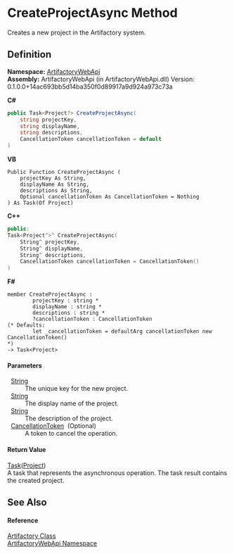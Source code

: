 # CreateProjectAsync Method


Creates a new project in the Artifactory system.



## Definition
**Namespace:** <a href="75b20af6-7197-02a5-e38f-f7b15eac4732">ArtifactoryWebApi</a>  
**Assembly:** ArtifactoryWebApi (in ArtifactoryWebApi.dll) Version: 0.1.0.0+14ac693bb5d14ba350f0d89917a9d924a973c73a

**C#**
``` C#
public Task<Project?> CreateProjectAsync(
	string projectKey,
	string displayName,
	string descriptions,
	CancellationToken cancellationToken = default
)
```
**VB**
``` VB
Public Function CreateProjectAsync ( 
	projectKey As String,
	displayName As String,
	descriptions As String,
	Optional cancellationToken As CancellationToken = Nothing
) As Task(Of Project)
```
**C++**
``` C++
public:
Task<Project^>^ CreateProjectAsync(
	String^ projectKey, 
	String^ displayName, 
	String^ descriptions, 
	CancellationToken cancellationToken = CancellationToken()
)
```
**F#**
``` F#
member CreateProjectAsync : 
        projectKey : string * 
        displayName : string * 
        descriptions : string * 
        ?cancellationToken : CancellationToken 
(* Defaults:
        let _cancellationToken = defaultArg cancellationToken new CancellationToken()
*)
-> Task<Project> 
```



#### Parameters
<dl><dt>  <a href="https://learn.microsoft.com/dotnet/api/system.string" target="_blank" rel="noopener noreferrer">String</a></dt><dd>The unique key for the new project.</dd><dt>  <a href="https://learn.microsoft.com/dotnet/api/system.string" target="_blank" rel="noopener noreferrer">String</a></dt><dd>The display name of the project.</dd><dt>  <a href="https://learn.microsoft.com/dotnet/api/system.string" target="_blank" rel="noopener noreferrer">String</a></dt><dd>The description of the project.</dd><dt>  <a href="https://learn.microsoft.com/dotnet/api/system.threading.cancellationtoken" target="_blank" rel="noopener noreferrer">CancellationToken</a>  (Optional)</dt><dd>A token to cancel the operation.</dd></dl>

#### Return Value
<a href="https://learn.microsoft.com/dotnet/api/system.threading.tasks.task-1" target="_blank" rel="noopener noreferrer">Task</a>(<a href="280399b3-78c4-4653-9828-07e8d0759b57">Project</a>)  
A task that represents the asynchronous operation. The task result contains the created project.

## See Also


#### Reference
<a href="214800f8-17f4-d8c7-736d-e57a039a6686">Artifactory Class</a>  
<a href="75b20af6-7197-02a5-e38f-f7b15eac4732">ArtifactoryWebApi Namespace</a>  
